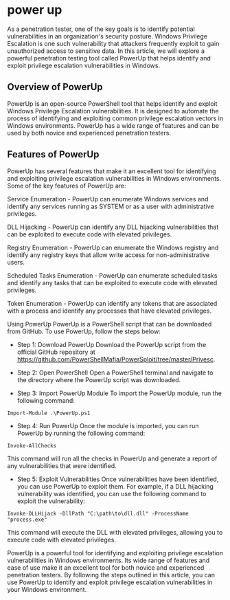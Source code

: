 # power up

As a penetration tester, one of the key goals is to identify potential vulnerabilities in an organization's security posture. Windows Privilege Escalation is one such vulnerability that attackers frequently exploit to gain unauthorized access to sensitive data. In this article, we will explore a powerful penetration testing tool called PowerUp that helps identify and exploit privilege escalation vulnerabilities in Windows.

## Overview of PowerUp
PowerUp is an open-source PowerShell tool that helps identify and exploit Windows Privilege Escalation vulnerabilities. It is designed to automate the process of identifying and exploiting common privilege escalation vectors in Windows environments. PowerUp has a wide range of features and can be used by both novice and experienced penetration testers.

## Features of PowerUp
PowerUp has several features that make it an excellent tool for identifying and exploiting privilege escalation vulnerabilities in Windows environments. Some of the key features of PowerUp are:

Service Enumeration - PowerUp can enumerate Windows services and identify any services running as SYSTEM or as a user with administrative privileges.

DLL Hijacking - PowerUp can identify any DLL hijacking vulnerabilities that can be exploited to execute code with elevated privileges.

Registry Enumeration - PowerUp can enumerate the Windows registry and identify any registry keys that allow write access for non-administrative users.

Scheduled Tasks Enumeration - PowerUp can enumerate scheduled tasks and identify any tasks that can be exploited to execute code with elevated privileges.

Token Enumeration - PowerUp can identify any tokens that are associated with a process and identify any processes that have elevated privileges.

Using PowerUp
PowerUp is a PowerShell script that can be downloaded from GitHub. To use PowerUp, follow the steps below:

+ Step 1: Download PowerUp
Download the PowerUp script from the official GitHub repository at https://github.com/PowerShellMafia/PowerSploit/tree/master/Privesc.

+ Step 2: Open PowerShell
Open a PowerShell terminal and navigate to the directory where the PowerUp script was downloaded.

+ Step 3: Import PowerUp Module
To import the PowerUp module, run the following command:
```
Import-Module .\PowerUp.ps1
```
+ Step 4: Run PowerUp
Once the module is imported, you can run PowerUp by running the following command:

```
Invoke-AllChecks
```

This command will run all the checks in PowerUp and generate a report of any vulnerabilities that were identified.

+ Step 5: Exploit Vulnerabilities
Once vulnerabilities have been identified, you can use PowerUp to exploit them. For example, if a DLL hijacking vulnerability was identified, you can use the following command to exploit the vulnerability:
```
Invoke-DLLHijack -DllPath "C:\path\to\dll.dll" -ProcessName "process.exe"
```
This command will execute the DLL with elevated privileges, allowing you to execute code with elevated privileges.

PowerUp is a powerful tool for identifying and exploiting privilege escalation vulnerabilities in Windows environments. Its wide range of features and ease of use make it an excellent tool for both novice and experienced penetration testers. By following the steps outlined in this article, you can use PowerUp to identify and exploit privilege escalation vulnerabilities in your Windows environment.